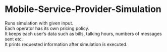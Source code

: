 # Mobile-Service-Provider-Simulation
Runs simulation with given input.  
Each operator has its own pricing policy.  
It keeps each user’s data such as bills, talking hours, numbers of messages sent etc.  
It prints requested information after simulation is executed. 
